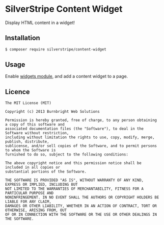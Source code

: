 # SilverStripe Content Widget

Display HTML content in a widget!

## Installation

```sh
$ composer require silverstripe/content-widget
```

## Usage

Enable [widgets module](https://github.com/silverstripe/silverstripe-widgets), and add a content
widget to a page.

## Licence

```
The MIT License (MIT)

Copyright (c) 2013 Burnbright Web Solutions

Permission is hereby granted, free of charge, to any person obtaining a copy of this software and
associated documentation files (the "Software"), to deal in the Software without restriction,
including without limitation the rights to use, copy, modify, merge, publish, distribute,
sublicense, and/or sell copies of the Software, and to permit persons to whom the Software is
furnished to do so, subject to the following conditions:

The above copyright notice and this permission notice shall be included in all copies or
substantial portions of the Software.

THE SOFTWARE IS PROVIDED "AS IS", WITHOUT WARRANTY OF ANY KIND, EXPRESS OR IMPLIED, INCLUDING BUT
NOT LIMITED TO THE WARRANTIES OF MERCHANTABILITY, FITNESS FOR A PARTICULAR PURPOSE AND
NONINFRINGEMENT. IN NO EVENT SHALL THE AUTHORS OR COPYRIGHT HOLDERS BE LIABLE FOR ANY CLAIM,
DAMAGES OR OTHER LIABILITY, WHETHER IN AN ACTION OF CONTRACT, TORT OR OTHERWISE, ARISING FROM, OUT
OF OR IN CONNECTION WITH THE SOFTWARE OR THE USE OR OTHER DEALINGS IN THE SOFTWARE.
```
